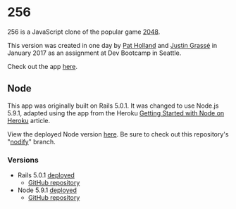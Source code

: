 # 256

256 is a JavaScript clone of the popular game [2048](https://gabrielecirulli.github.io/2048/).

This version was created in one day by [Pat Holland](https://github.com/pholls) and [Justin Grassé](https://github.com/justGrasse) in January 2017 as an assignment at Dev Bootcamp in Seattle.

Check out the app [here](http://game256.herokuapp.com).

## Node

This app was originally built on Rails 5.0.1. It was changed to use Node.js 5.9.1, adapted using the app from the Heroku [Getting Started with Node on Heroku](https://devcenter.heroku.com/articles/getting-started-with-nodejs) article.

View the deployed Node version [here](https://game-256-node.herokuapp.com/). Be sure to check out this repository's "[nodify](https://github.com/pholls/game256/tree/nodify-game)" branch.

### Versions

* Rails 5.0.1 [deployed](https://game256.herokuapp.com/)
    * [GitHub repository](https://github.com/pholls/game256/tree/master)
* Node 5.9.1 [deployed](https://game-256-node.herokuapp.com/)
    * [GitHub repository](https://github.com/pholls/game256/tree/nodify-game)
